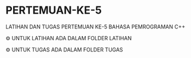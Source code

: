 # PERTEMUAN-KE-5
LATIHAN DAN TUGAS PERTEMUAN KE-5 BAHASA PEMROGRAMAN C++

⚙ UNTUK LATIHAN ADA DALAM FOLDER LATIHAN

⚙ UNTUK TUGAS ADA DALAM FOLDER TUGAS
